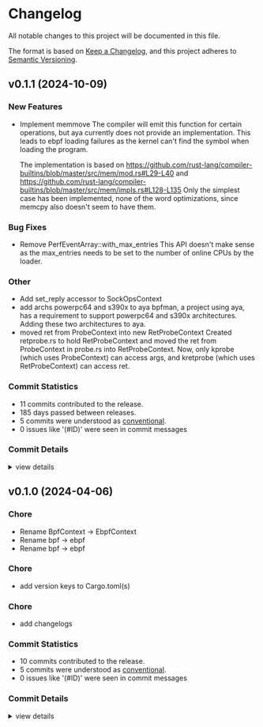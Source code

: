 # Changelog

All notable changes to this project will be documented in this file.

The format is based on [Keep a Changelog](https://keepachangelog.com/en/1.0.0/),
and this project adheres to [Semantic Versioning](https://semver.org/spec/v2.0.0.html).

## v0.1.1 (2024-10-09)

### New Features

 - <csr-id-7ad3926d996f6471da05a8f3cab0283bb38c1498/> Implement memmove
   The compiler will emit this function for certain operations, but aya
   currently does not provide an implementation.
   This leads to ebpf loading failures as the kernel can't find the symbol when
   loading the program.
   
   The implementation is based on https://github.com/rust-lang/compiler-builtins/blob/master/src/mem/mod.rs#L29-L40
   and https://github.com/rust-lang/compiler-builtins/blob/master/src/mem/impls.rs#L128-L135
   Only the simplest case has been implemented, none of the word optimizations,
   since memcpy also doesn't seem to have them.

### Bug Fixes

 - <csr-id-ef0d1253efcc5a385afc74668d4f28580d328822/> Remove PerfEventArray::with_max_entries
   This API doesn't make sense as the max_entries needs to be set to the
   number of online CPUs by the loader.

### Other

 - <csr-id-95e1763e30e0dcfe1256ecd9e32ca27dd65342b4/> Add set_reply accessor to SockOpsContext
 - <csr-id-b513af12e8baa5c5097eaf0afdae61a830c3f877/> add archs powerpc64 and s390x to aya
   bpfman, a project using aya, has a requirement to support powerpc64 and
   s390x architectures. Adding these two architectures to aya.
 - <csr-id-2d38b23b99cd259f7a249f4c63b12da909c67015/> moved ret from ProbeContext into new RetProbeContext
   Created retprobe.rs to hold RetProbeContext and moved the ret from
   ProbeContext in probe.rs into RetProbeContext. Now, only kprobe (which
   uses ProbeContext) can access args, and kretprobe (which uses
   RetProbeContext) can access ret.

### Commit Statistics

<csr-read-only-do-not-edit/>

 - 11 commits contributed to the release.
 - 185 days passed between releases.
 - 5 commits were understood as [conventional](https://www.conventionalcommits.org).
 - 0 issues like '(#ID)' were seen in commit messages

### Commit Details

<csr-read-only-do-not-edit/>

<details><summary>view details</summary>

 * **Uncategorized**
    - Merge pull request #1020 from l2dy/sockops-ctx ([`635ed3b`](https://github.com/aya-rs/aya/commit/635ed3baed5442c1364a360d7234b72c4ffe3fd8))
    - Add set_reply accessor to SockOpsContext ([`95e1763`](https://github.com/aya-rs/aya/commit/95e1763e30e0dcfe1256ecd9e32ca27dd65342b4))
    - Merge pull request #974 from Billy99/billy99-arch-ppc64-s390x ([`ab5e688`](https://github.com/aya-rs/aya/commit/ab5e688fd49fcfb402ad47d51cb445437fbd8cb7))
    - Add archs powerpc64 and s390x to aya ([`b513af1`](https://github.com/aya-rs/aya/commit/b513af12e8baa5c5097eaf0afdae61a830c3f877))
    - Appease nightly clippy ([`bce3c4f`](https://github.com/aya-rs/aya/commit/bce3c4fb1d0cd6e8f9f64420c59e02a42c96b2c8))
    - Remove PerfEventArray::with_max_entries ([`ef0d125`](https://github.com/aya-rs/aya/commit/ef0d1253efcc5a385afc74668d4f28580d328822))
    - Implement memmove ([`7ad3926`](https://github.com/aya-rs/aya/commit/7ad3926d996f6471da05a8f3cab0283bb38c1498))
    - Allowlist expected cfgs ([`e4f9ed8`](https://github.com/aya-rs/aya/commit/e4f9ed8d79e4cd19ab5124352fca9e6cbdc1030b))
    - Deny warnings ([`b603c66`](https://github.com/aya-rs/aya/commit/b603c665a9a2ec48de2c4b412876bd015e5ead15))
    - Moved ret from ProbeContext into new RetProbeContext ([`2d38b23`](https://github.com/aya-rs/aya/commit/2d38b23b99cd259f7a249f4c63b12da909c67015))
    - Appease clippy ([`57cd351`](https://github.com/aya-rs/aya/commit/57cd35172f1534444a548460de6eae4680488711))
</details>

## v0.1.0 (2024-04-06)

<csr-id-d7af6acb42055ed1e0571bdc4d7dbbfa46c5835e/>
<csr-id-ea8073793e44c593e983e69eaa43a4f72799bfc5/>
<csr-id-41c61560eae01a30c703ea22c5bfeeff0ecf6b1b/>
<csr-id-c7fe60d47e0cc32fc7123e37532d104eaa392b50/>
<csr-id-a4ae8adb0db75f2b82b10b0740447a1dbead62c0/>

### Chore

 - <csr-id-d7af6acb42055ed1e0571bdc4d7dbbfa46c5835e/> Rename BpfContext -> EbpfContext
 - <csr-id-ea8073793e44c593e983e69eaa43a4f72799bfc5/> Rename bpf -> ebpf
 - <csr-id-41c61560eae01a30c703ea22c5bfeeff0ecf6b1b/> Rename bpf -> ebpf

### Chore

 - <csr-id-a4ae8adb0db75f2b82b10b0740447a1dbead62c0/> add version keys to Cargo.toml(s)

### Chore

 - <csr-id-c7fe60d47e0cc32fc7123e37532d104eaa392b50/> add changelogs

### Commit Statistics

<csr-read-only-do-not-edit/>

 - 10 commits contributed to the release.
 - 5 commits were understood as [conventional](https://www.conventionalcommits.org).
 - 0 issues like '(#ID)' were seen in commit messages

### Commit Details

<csr-read-only-do-not-edit/>

<details><summary>view details</summary>

 * **Uncategorized**
    - Release aya-ebpf v0.1.0 ([`c3ae6f9`](https://github.com/aya-rs/aya/commit/c3ae6f90d8d3be8b31d1de9ccc042133f9ac8f44))
    - Release aya-ebpf-macros v0.1.0, aya-ebpf v0.1.0 ([`eb3947b`](https://github.com/aya-rs/aya/commit/eb3947bf14e8e7ab0f70e12306e38fb8056edf57))
    - Release aya-ebpf-bindings v0.1.0, aya-ebpf-macros v0.1.0, aya-ebpf v0.1.0 ([`a34c5e4`](https://github.com/aya-rs/aya/commit/a34c5e43b85dd176b9b18f1cc9c9d80d52f10a1f))
    - Add version keys to Cargo.toml(s) ([`a4ae8ad`](https://github.com/aya-rs/aya/commit/a4ae8adb0db75f2b82b10b0740447a1dbead62c0))
    - Release aya-ebpf-bindings v0.1.0, aya-ebpf-macros v0.1.0, aya-ebpf v0.1.0 ([`b8964d3`](https://github.com/aya-rs/aya/commit/b8964d3fd27353beb9054dd18fe8d16251f9164b))
    - Add changelogs ([`c7fe60d`](https://github.com/aya-rs/aya/commit/c7fe60d47e0cc32fc7123e37532d104eaa392b50))
    - Merge pull request #528 from dave-tucker/rename-all-the-things ([`63d8d4d`](https://github.com/aya-rs/aya/commit/63d8d4d34bdbbee149047dc0a5e9c2b191f3b32d))
    - Rename BpfContext -> EbpfContext ([`d7af6ac`](https://github.com/aya-rs/aya/commit/d7af6acb42055ed1e0571bdc4d7dbbfa46c5835e))
    - Rename bpf -> ebpf ([`ea80737`](https://github.com/aya-rs/aya/commit/ea8073793e44c593e983e69eaa43a4f72799bfc5))
    - Rename bpf -> ebpf ([`41c6156`](https://github.com/aya-rs/aya/commit/41c61560eae01a30c703ea22c5bfeeff0ecf6b1b))
</details>

